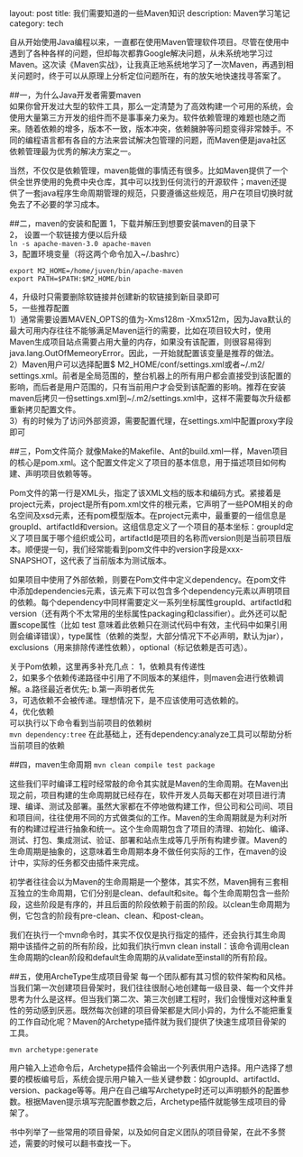 layout: post
title: 我们需要知道的一些Maven知识
description: Maven学习笔记
category: tech

自从开始使用Java编程以来，一直都在使用Maven管理软件项目。尽管在使用中遇到了各种各样的问题，但却每次都靠Google解决问题，从未系统地学习过Maven。这次读《Maven实战》，让我真正地系统地学习了一次Maven，再遇到相关问题时，终于可以从原理上分析定位问题所在，有的放矢地快速找寻答案了。

##一，为什么Java开发者需要maven  
如果你曾开发过大型的软件工具，那么一定清楚为了高效构建一个可用的系统，会使用大量第三方开发的组件而不是事事亲力亲为。软件依赖管理的难题也随之而来。随着依赖的增多，版本不一致，版本冲突，依赖臃肿等问题变得非常棘手。不同的编程语言都有各自的方法来尝试解决包管理的问题，而Maven便是java社区依赖管理最为优秀的解决方案之一。

当然，不仅仅是依赖管理，maven能做的事情还有很多。比如Maven提供了一个供全世界使用的免费中央仓库，其中可以找到任何流行的开源软件；maven还提供了一套java程序生命周期管理的规范，只要遵循这些规范，用户在项目切换时就免去了不必要的学习成本。

##二，maven的安装和配置
1，下载并解压到想要安装maven的目录下  
2， 设置一个软链接方便以后升级  
`ln -s apache-maven-3.0 apache-maven`  
3，配置环境变量（将这两个命令加入~/.bashrc）  

```
export M2_HOME=/home/juven/bin/apache-maven  
export PATH=$PATH:$M2_HOME/bin
```  
4，升级时只需要删除软链接并创建新的软链接到新目录即可  
5，一些推荐配置  
1）通常需要设置MAVEN_OPTS的值为-Xms128m -Xmx512m，因为Java默认的最大可用内存往往不能够满足Maven运行的需要，比如在项目较大时，使用Maven生成项目站点需要占用大量的内存，如果没有该配置，则很容易得到java.lang.OutOfMemeoryError。因此，一开始就配置该变量是推荐的做法。  
2）Maven用户可以选择配置$ M2_HOME/conf/settings.xml或者~/.m2/  settings.xml。前者是全局范围的，整台机器上的所有用户都会直接受到该配置的影响，而后者是用户范围的，只有当前用户才会受到该配置的影响。推荐在安装maven后拷贝一份settings.xml到~/.m2/settings.xml中，这样不需要每次升级都重新拷贝配置文件。  
3）有的时候为了访问外部资源，需要配置代理，在settings.xml中配置proxy字段即可  

##三，Pom文件简介
就像Make的Makefile、Ant的build.xml一样，Maven项目的核心是pom.xml。这个配置文件定义了项目的基本信息，用于描述项目如何构建、声明项目依赖等等。

Pom文件的第一行是XML头，指定了该XML文档的版本和编码方式。紧接着是project元素，project是所有pom.xml文件的根元素，它声明了一些POM相关的命名空间及xsd元素，还有pom模型版本。在project元素中，最重要的一组信息是groupId、artifactId和version。这组信息定义了一个项目的基本坐标：groupId定义了项目属于哪个组织或公司，artifactId是项目的名称而version则是当前项目版本。顺便提一句，我们经常能看到pom文件中的version字段是xxx-SNAPSHOT，这代表了当前版本为测试版本。

如果项目中使用了外部依赖，则要在Pom文件中定义dependency。在pom文件中添加dependencies元素，该元素下可以包含多个dependency元素以声明项目的依赖。每个dependency中同样需要定义一系列坐标属性groupId、artifactId和version（还有两个不太常用的坐标属性packaging和classifier）。此外还可以配置scope属性（比如<scope> test </scope>意味着此依赖只在测试代码中有效，主代码中如果引用则会编译错误），type属性（依赖的类型，大部分情况下不必声明，默认为jar），exclusions（用来排除传递性依赖），optional（标记依赖是否可选）。

关于Pom依赖，这里再多补充几点：
1，依赖具有传递性  
2，如果多个依赖传递路径中引用了不同版本的某组件，则maven会进行依赖调解。a.路径最近者优先; b.第一声明者优先  
3，可选依赖不会被传递。理想情况下，是不应该使用可选依赖的。  
4，优化依赖  
可以执行以下命令看到当前项目的依赖树  
`mvn dependency:tree`
在此基础上，还有dependency:analyze工具可以帮助分析当前项目的依赖  

##四，maven生命周期
`mvn clean compile test package`

这些我们平时编译工程时经常敲的命令其实就是Maven的生命周期。在Maven出现之前，项目构建的生命周期就已经存在，软件开发人员每天都在对项目进行清理、编译、测试及部署。虽然大家都在不停地做构建工作，但公司和公司间、项目和项目间，往往使用不同的方式做类似的工作。Maven的生命周期就是为利对所有的构建过程进行抽象和统一。这个生命周期包含了项目的清理、初始化、编译、测试、打包、集成测试、验证、部署和站点生成等几乎所有构建步骤。Maven的生命周期是抽象的，这意味着生命周期本身不做任何实际的工作，在maven的设计中，实际的任务都交由插件来完成。

初学者往往会以为Maven的生命周期是一个整体，其实不然，Maven拥有三套相互独立的生命周期，它们分别是clean、default和site。每个生命周期包含一些阶段，这些阶段是有序的，并且后面的阶段依赖于前面的阶段。以clean生命周期为例，它包含的阶段有pre-clean、clean、和post-clean。

我们在执行一个mvn命令时，其实不仅仅是执行指定的插件，还会执行其生命周期中该插件之前的所有阶段，比如我们执行mvn clean install：该命令调用clean生命周期的clean阶段和default生命周期的从validate至install的所有阶段。

##五，使用ArcheType生成项目骨架
每一个团队都有其习惯的软件架构和风格。当我们第一次创建项目骨架时，我们往往很耐心地创建每一级目录、每一个文件并思考为什么是这样。但当我们第二次、第三次创建工程时，我们会慢慢对这种重复性的劳动感到厌恶。既然每次创建的项目骨架都是大同小异的，为什么不能把重复的工作自动化呢？Maven的Archetype插件就为我们提供了快速生成项目骨架的工具。

`mvn archetype:generate`

用户输入上述命令后，Archetype插件会输出一个列表供用户选择。用户选择了想要的模板编号后，系统会提示用户输入一些关键参数：如groupId、artifactId、version、package等等。用户在自己编写Archetype时还可以声明额外的配置参数。根据Maven提示填写完配置参数之后，Archetype插件就能够生成项目的骨架了。

书中列举了一些常用的项目骨架，以及如何自定义团队的项目骨架，在此不多赘述，需要的时候可以翻书查找一下。